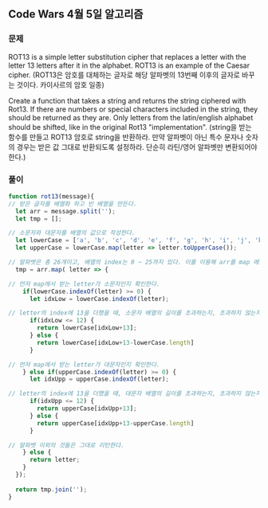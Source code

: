 ## Code Wars 4월 5일 알고리즘

### 문제
ROT13 is a simple letter substitution cipher that replaces a letter with the letter 13 letters after it in the alphabet. ROT13 is an example of the Caesar cipher.
(ROT13은 암호를 대체하는 글자로 해당 알파벳의 13번째 이후의 글자로 바꾸는 것이다. 카이사르의 암호 일종)

Create a function that takes a string and returns the string ciphered with Rot13. If there are numbers or special characters included in the string, they should be returned as they are. Only letters from the latin/english alphabet should be shifted, like in the original Rot13 "implementation".
(string을 받는 함수를 만들고 ROT13 암호로 string을 반환하라. 만약 알파벳이 아닌 특수 문자나 숫자의 경우는 받은 값 그대로 반환되도록 설정하라. 단순히 라틴/영어 알파벳만 변환되어야 한다.)

### 풀이

```js
function rot13(message){
// 받은 글자를 배열화 하고 빈 배열을 만든다.
  let arr = message.split('');
  let tmp = [];

// 소문자와 대문자를 배열의 값으로 작성한다.
  let lowerCase = ['a', 'b', 'c', 'd', 'e', 'f', 'g', 'h', 'i', 'j', 'k', 'l', 'm', 'n', 'o', 'p', 'q', 'r', 's', 't', 'u', 'v', 'w', 'x', 'y', 'z'];
  let upperCase = lowerCase.map(letter => letter.toUpperCase());

// 알파벳은 총 26개이고, 배열의 index는 0 ~ 25까지 있다. 이를 이용해 arr를 map 메소드를 사용하여 새로운 배열을 만든다.
  tmp = arr.map( letter => {

// 먼저 map에서 받는 letter가 소문자인지 확인한다.
    if(lowerCase.indexOf(letter) >= 0) {
      let idxLow = lowerCase.indexOf(letter);

// letter의 index에 13을 더했을 때, 소문자 배열의 길이를 초과하는지, 초과하지 않는지를 나눠서 함수를 작성
      if(idxLow <= 12) {
        return lowerCase[idxLow+13];
      } else {
        return lowerCase[idxLow+13-lowerCase.length]
      }

// 먼저 map에서 받는 letter가 대문자인지 확인한다.
    } else if(upperCase.indexOf(letter) >= 0) {
      let idxUpp = upperCase.indexOf(letter);

// letter의 index에 13을 더했을 때, 대문자 배열의 길이를 초과하는지, 초과하지 않는지를 나눠서 함수를 작성
      if(idxUpp <= 12) {
        return upperCase[idxUpp+13];
      } else {
        return upperCase[idxUpp+13-upperCase.length]
      }

// 알파벳 이외의 것들은 그대로 리턴한다.
    } else {
      return letter;
    }
  });
  
  return tmp.join('');
}
```
